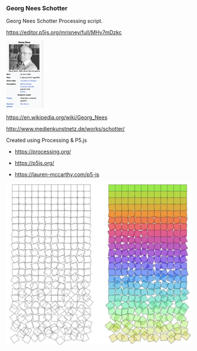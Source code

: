 
### Georg Nees Schotter


Georg Nees Schotter Processing script.

  https://editor.p5js.org/mrisney/full/MHy7mDzkc

<img src="https://raw.githubusercontent.com/mrisney/georg-nees-schotter/main/george-nees-wikipedia.png"  width="100">

https://en.wikipedia.org/wiki/Georg_Nees

http://www.medienkunstnetz.de/works/schotter/

Created using Processing & P5.js

  

- https://processing.org/

- https://p5js.org/

- https://lauren-mccarthy.com/p5-js

  

![screenshot](https://raw.githubusercontent.com/mrisney/georg-nees-schotter/f90cfd8387b89ea07781ff00bab14eb14352170c/screenshot.png)

